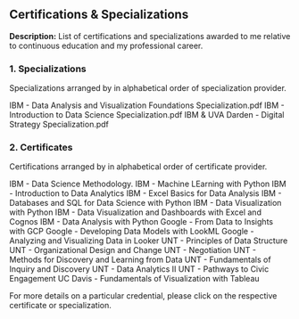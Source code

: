 ## Certifications & Specializations

**Description:** List of certifications and specializations awarded to me relative to continuous education and my professional career.

### 1. Specializations

Specializations arranged by in alphabetical order of specialization provider. 

IBM - Data Analysis and Visualization Foundations Specialization.pdf
IBM - Introduction to Data Science Specialization.pdf
IBM & UVA Darden - Digital Strategy Specialization.pdf

### 2. Certificates

Certifications arranged by in alphabetical order of certificate provider.

IBM  - Data Science Methodology.
IBM  - Machine LEarning with Python
IBM  - Introduction to Data Analytics
IBM  - Excel Basics for Data Analysis
IBM  - Databases and SQL for Data Science with Python
IBM  - Data Visualization with Python
IBM  - Data Visualization  and Dashboards with Excel and Cognos
IBM  - Data Analysis with Python
Google - From Data to Insights with GCP
Google - Developing Data Models with LookML
Google - Analyzing and Visualizing Data in Looker
UNT - Principles of Data Structure
UNT - Organizational Design and Change
UNT - Negotiation
UNT - Methods for Discovery and Learning from Data
UNT - Fundamentals of Inquiry and Discovery
UNT - Data Analytics II
UNT -  Pathways to Civic Engagement
UC Davis - Fundamentals of Visualization with Tableau

For more details on a particular credential, please click on the respective certificate or specialization.
